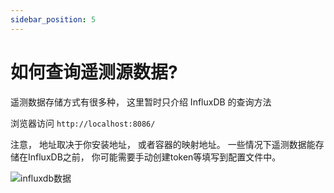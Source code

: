 ```yaml
---
sidebar_position: 5
---
```


# 如何查询遥测源数据?

遥测数据存储方式有很多种， 这里暂时只介绍 InfluxDB 的查询方法

浏览器访问 `http://localhost:8086/`

注意， 地址取决于你安装地址， 或者容器的映射地址。 一些情况下遥测数据能存储在InfluxDB之前， 你可能需要手动创建token等填写到配置文件中。 


![influxdb数据](/img/iotsharp/influxdb-data.png)

